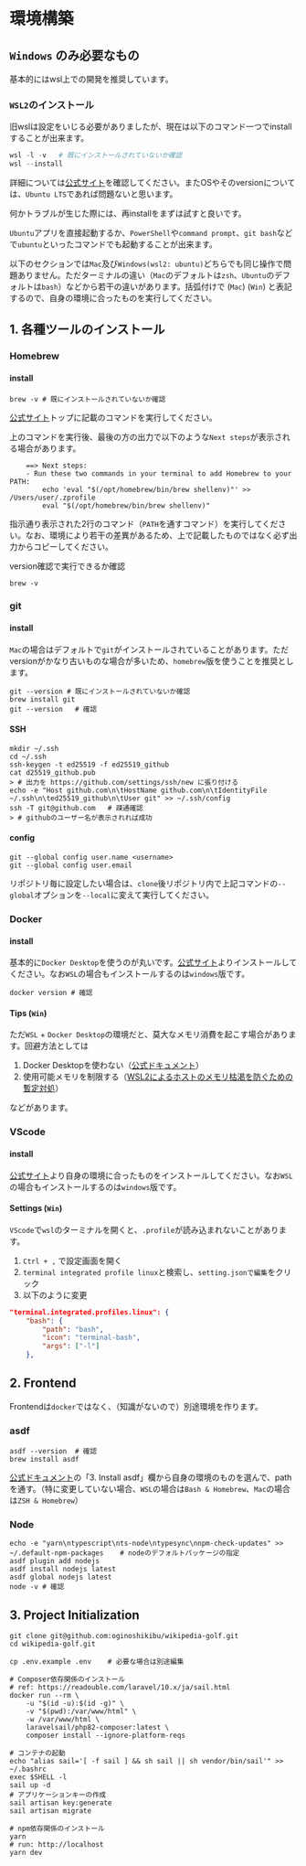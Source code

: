 # 環境構築

## `Windows` のみ必要なもの

基本的にはwsl上での開発を推奨しています。

### `WSL2`のインストール
旧wslは設定をいじる必要がありましたが、現在は以下のコマンド一つでinstallすることが出来ます。

```powershell
wsl -l -v   # 既にインストールされていないか確認
wsl --install
```

詳細については[公式サイト](https://learn.microsoft.com/ja-jp/windows/wsl/install)を確認してください。またOSやそのversionについては、`Ubuntu LTS`であれば問題ないと思います。

何かトラブルが生じた際には、再installをまずは試すと良いです。

`Ubuntu`アプリを直接起動するか、`PowerShell`や`command prompt`、`git bash`などで`ubuntu`といったコマンドでも起動することが出来ます。

以下のセクションでは`Mac`及び`Windows(wsl2: ubuntu)`どちらでも同じ操作で問題ありません。ただターミナルの違い（`Mac`のデフォルトは`zsh`、`Ubuntu`のデフォルトは`bash`）などから若干の違いがあります。括弧付けで (`Mac`)  (`Win`) と表記するので、自身の環境に合ったものを実行してください。

## 1. 各種ツールのインストール

### Homebrew

#### install

```shell
brew -v # 既にインストールされていないか確認
```

[公式サイト](https://brew.sh/)トップに記載のコマンドを実行してください。

上のコマンドを実行後、最後の方の出力で以下のような`Next steps`が表示される場合があります。

```shell
    ==> Next steps:
    - Run these two commands in your terminal to add Homebrew to your PATH:
        echo 'eval "$(/opt/homebrew/bin/brew shellenv)"' >> /Users/user/.zprofile
        eval "$(/opt/homebrew/bin/brew shellenv)"
```

指示通り表示された2行のコマンド（`PATH`を通すコマンド）を実行してください。なお、環境により若干の差異があるため、上で記載したものではなく必ず出力からコピーしてください。

version確認で実行できるか確認
```shell
brew -v
```

### git

#### install

`Mac`の場合はデフォルトで`git`がインストールされていることがあります。ただversionがかなり古いものな場合が多いため、`homebrew`版を使うことを推奨とします。

```shell
git --version # 既にインストールされていないか確認
brew install git
git --version   # 確認
```

#### SSH

```shell
mkdir ~/.ssh
cd ~/.ssh
ssh-keygen -t ed25519 -f ed25519_github
cat d25519_github.pub
> # 出力を https://github.com/settings/ssh/new に張り付ける
echo -e "Host github.com\n\tHostName github.com\n\tIdentityFile ~/.ssh\n\ted25519_github\n\tUser git" >> ~/.ssh/config
ssh -T git@github.com   # 疎通確認
> # githubのユーザー名が表示されれば成功
```

#### config

```shell
git --global config user.name <username>
git --global config user.email
```

リポジトリ毎に設定したい場合は、`clone`後リポジトリ内で上記コマンドの`--global`オプションを`--local`に変えて実行してください。

### Docker

#### install

基本的に`Docker Desktop`を使うのが丸いです。[公式サイト](https://www.docker.com/products/docker-desktop/)よりインストールしてください。なお`WSL`の場合もインストールするのは`windows`版です。

```shell
docker version # 確認
```


#### Tips (`Win`)

ただ`WSL` + `Docker Desktop`の環境だと、莫大なメモリ消費を起こす場合があります。回避方法としては
1. Docker Desktopを使わない（[公式ドキュメント](https://docs.docker.com/engine/install/ubuntu/)）
2. 使用可能メモリを制限する（[WSL2によるホストのメモリ枯渇を防ぐための暫定対処](https://qiita.com/yoichiwo7/items/e3e13b6fe2f32c4c6120)）

などがあります。


### VScode

#### install

[公式サイト](https://code.visualstudio.com/download)より自身の環境に合ったものをインストールしてください。なお`WSL`の場合もインストールするのは`windows`版です。

#### Settings (`Win`)

`VScode`で`wsl`のターミナルを開くと、`.profile`が読み込まれないことがあります。

1. `Ctrl + ,` で設定画面を開く
2. `terminal integrated profile linux`と検索し、`setting.jsonで編集`をクリック
3. 以下のように変更
```settings.json
"terminal.integrated.profiles.linux": {
    "bash": {
        "path": "bash",
        "icon": "terminal-bash",
        "args": ["-l"]
    },
```


## 2. Frontend

Frontendは`docker`ではなく、（知識がないので）別途環境を作ります。

### asdf


```shell
asdf --version  # 確認
brew install asdf
```

[公式ドキュメント](https://asdf-vm.com/guide/getting-started.html#_3-install-asdf)の「3. Install asdf」欄から自身の環境のものを選んで、pathを通す。（特に変更していない場合、`WSL`の場合は`Bash & Homebrew`、`Mac`の場合は`ZSH & Homebrew`）


### Node

```shell
echo -e "yarn\ntypescript\nts-node\ntypesync\nnpm-check-updates" >> ~/.default-npm-packages    # nodeのデフォルトパッケージの指定
asdf plugin add nodejs
asdf install nodejs latest
asdf global nodejs latest
node -v # 確認
```



## 3. Project Initialization


```shell
git clone git@github.com:oginoshikibu/wikipedia-golf.git
cd wikipedia-golf.git

cp .env.example .env    # 必要な場合は別途編集

# Composer依存関係のインストール
# ref: https://readouble.com/laravel/10.x/ja/sail.html
docker run --rm \
    -u "$(id -u):$(id -g)" \
    -v "$(pwd):/var/www/html" \
    -w /var/www/html \
    laravelsail/php82-composer:latest \
    composer install --ignore-platform-reqs

# コンテナの起動
echo "alias sail='[ -f sail ] && sh sail || sh vendor/bin/sail'" >> ~/.bashrc
exec $SHELL -l
sail up -d
# アプリケーションキーの作成
sail artisan key:generate
sail artisan migrate

# npm依存関係のインストール
yarn
# run: http://localhost
yarn dev

```
